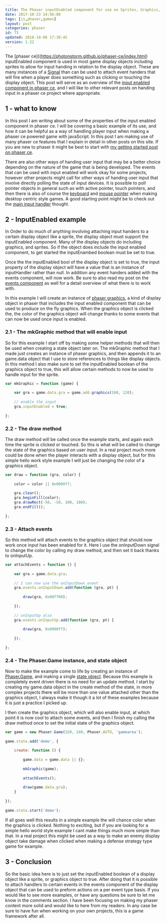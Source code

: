 ```yaml
---
title: The Phaser inputEnabled component for use on Sprites, Graphics, ect
date: 2017-10-23 14:56:00
tags: [js,phaser,games]
layout: post
categories: phaser
id: 73
updated: 2018-10-06 17:30:45
version: 1.22
---
```


The [phaser ce]((https://photonstorm.github.io/phaser-ce/index.html) inputEnabled component is used in most game display objects including sprites to allow for input handing in relation to the display object. These are many instances of a [Signal](/2018/10/04/phaser-signal/) than can be used to attach event handers that will fire when a player does something such as clicking or touching the display object. This post will serve as an overview of the [input enabled component in phaser ce](https://photonstorm.github.io/phaser-ce/Phaser.Component.InputEnabled.html), and I will like to other relevant posts on handing input in a phaser ce project where appropriate.

<!-- more -->

## 1 - what to know

In this post I am writing about some of the properties of the input enabled component in phaser ce. I will be covering a basic example of its use, and how it can be helpful as a way of handling player input when making a phaser ce powered game with javaScript. In this post I am making use of many phaser ce features that I explain in detail in other posts on this site. If you are new to phaser it might be best to start with [my getting started post on phaser ce](/2017/10/04/phaser-getting-started/). 

There are also other ways of handing user input that may be a better choice depending on the nature of the game that is being developed. The events that can be used with input enabled will work okay for some projects, however other projects might call for other ways of handing user input that involve directly polling the state of input devices. It is possible to poll pointer objects in general such as with active pointer, touch pointers, and then there is also of course the [keyboard](/2017/10/13/phaser-gameobj-input-keyboard/) and [mouse pointer](/2017/10/12/phaser-input-mousepointer/) when making desktop centric style games. A good starting point might be to check out the [main input handler](/2017/10/13/phaser-gameobj-input/) thought.

## 2 - InputEnabled example

In Order to do much of anything involving attaching input handers to a certain display object like a sprite, the display object must support the inputEnabled component. Many of the display objects do including graphics, and sprites. So if the object does include the input enabled component, to get started the inputEnambed boolean must be set to true.

Once the the inputEnabled bool of the display object is set to true, the input property of the display object will have a value that is an instance of inputHandler rather than null. In addition any event handers added with the events component, will now work. Be sure to also read my post on the [events component](/2017/10/26/phaser-components-events/) as well for a detail overview of what there is to work with.

In this example I will create an instance of [phaser graphics](/2017/10/21/phaser-graphics/), a kind of display object in phaser that includes the input enabled component that can be used to produce on the fly graphics. When the graphics object is clicked the, the color of the graphics object will change thanks to some events that can now be used once input is enabled.

### 2.1 - The mkGraphic method that will enable input

So for this example I start off by making some helper methods that will then be used when creating a state object later on. The mkGraphic method that I made just creates an instance of phaser graphics, and then appends it to an game.data object that I use to store references to things like display objects. In this method I also make sure to set the inputEnabled boolean of the graphics object to true, this will allow certain methods to now be used to handle input for the sprite.

```js
var mkGraphic = function (game) {
 
    var gra = game.data.gra = game.add.graphics(160, 120);
 
    // enable the input
    gra.inputEnabled = true;
 
};
```

### 2.2 - The draw method

The draw method will be called once the example starts, and again each time the sprite is clicked or touched. So this is what will be called to change the state of the graphics based on user input. In a real project much more could be done when the player interacts with a display object, but for this simple hello work style example I will just be changing the color of a graphics object.

```js
var draw = function (gra, color) {
 
    color = color || 0x0000ff;
 
    gra.clear();
    gra.beginFill(color);
    gra.drawRect(-50, -50, 100, 100);
    gra.endFill();
 
};
```

### 2.3 - Attach events

So this method will attach events to the graphics object that should now work once input has been enabled for it. Here I use the onInputDown signal to change the color by calling my draw method, and then set it back thanks to onInputUp.

```js
var attachEvents = function () {
 
    var gra = game.data.gra;
 
    // I can now use the onInputDown event
    gra.events.onInputDown.add(function (gra, pt) {
 
        draw(gra, 0x00ff00);
 
    });
 
    // onInputUp also
    gra.events.onInputUp.add(function (gra, pt) {
 
        draw(gra, 0x0000ff);
 
    });
 
};
```

### 2.4 - The Phaser.Game instance, and state object

Now to make the example come to life by creating an instance of [Phaser.Game](/2017/10/11/phaser-main-game-constructor/), and making a single [state object]( /2017/10/06/phaser-state-objects/). Because this example is completely event driven there is no need for an update method. I start by creating my game.data object in the create method of the state, in more complex projects there will be more than one value attached other than the graphics object, I always make it though it a lot of these examples because it is just a practice I picked up.

I then create the graphics object, which will also enable input, at which point it is now cool to attach some events, and then I finish my calling the draw method once to set the initial state of the graphics object.

```js
var game = new Phaser.Game(320, 240, Phaser.AUTO, 'gamearea');
 
game.state.add('demo', {
 
    create: function () {
 
        game.data = game.data || {};
 
        mkGraphic(game);
 
        attachEvents();
 
        draw(game.data.gra);
    }
 
});
 
game.state.start('demo');
```

If all goes well this results in a simple example the will chance color when the graphics is clicked. Nothing to exciting, but if you are looking for a simple hello world style example I cant make things much more simple than that. In a real project this might be used as a way to make an enemy display object take damage when clicked when making a defense strategy type game for example.

## 3 - Conclusion

So the basic idea here is to just set the inputEnabled boolean of a display object like a sprite, or graphics object to true. After doing that it is possible to attach handlers to certain events in the events component of the display object that can be used to preform actions on a per event type basis. If you would like to see more examples, or have any questions be sure to let me know in the comments section. I have been focusing on making my phaser content more solid and would like to here from my readers. In any case be sure to have fun when working on your own projects, this is a game framework after all.
